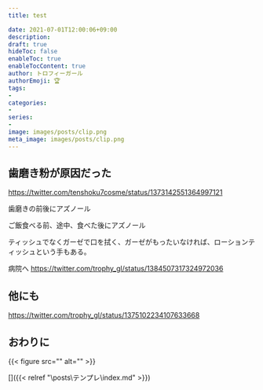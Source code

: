 ```yaml
---
title: test

date: 2021-07-01T12:00:06+09:00
description: 
draft: true
hideToc: false
enableToc: true
enableTocContent: true
author: トロフィーガール
authorEmoji: 🏆
tags:
- 
categories:
- 
series:
- 
image: images/posts/clip.png
meta_image: images/posts/clip.png
---
```


## 歯磨き粉が原因だった
https://twitter.com/tenshoku7cosme/status/1373142551364997121

歯磨きの前後にアズノール

ご飯食べる前、途中、食べた後にアズノール

ティッシュでなくガーゼで口を拭く、ガーゼがもったいなければ、ローションティッシュという手もある。

病院へ
https://twitter.com/trophy_gl/status/1384507317324972036

## 他にも
https://twitter.com/trophy_gl/status/1375102234107633668

## おわりに
{{< figure src="" alt="" >}}

[]({{< relref "\posts\テンプレ\index.md" >}})